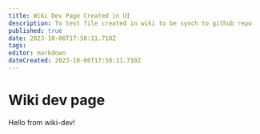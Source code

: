 ```yaml
---
title: Wiki Dev Page Created in UI
description: To test file created in wiki to be synch to github repo
published: true
date: 2023-10-06T17:58:11.710Z
tags: 
editor: markdown
dateCreated: 2023-10-06T17:58:11.710Z
---
```


# Wiki dev page
Hello from wiki-dev!